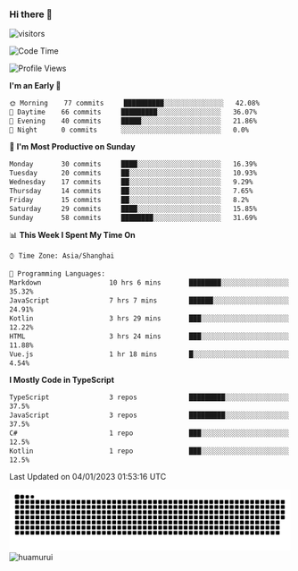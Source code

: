 ### Hi there 👋
 ![visitors](https://visitor-badge.laobi.icu/badge?page_id=huamurui)

<!-- [![知乎](https://img.shields.io/badge/dynamic/json?url=https%3A%2F%2Fapi.swo.moe%2Fstats%2Fzhihu%2Fke-ai-wu-li-de-nan-hai-zi&query=count&color=282c34&label=%E7%9F%A5%E4%B9%8E&labelColor=0084ff&logo=zhihu&logoColor=ffffff&suffix=+%E5%85%B3%E6%B3%A8&cacheSeconds=3600)](https://www.zhihu.com/people/ke-ai-wu-li-de-nan-hai-zi)
 -->


<!--START_SECTION:waka-->
![Code Time](http://img.shields.io/badge/Code%20Time-203%20hrs%2027%20mins-blue)

![Profile Views](http://img.shields.io/badge/Profile%20Views-0-blue)

**I'm an Early 🐤** 

```text
🌞 Morning    77 commits     ██████████░░░░░░░░░░░░░░░   42.08% 
🌆 Daytime    66 commits     █████████░░░░░░░░░░░░░░░░   36.07% 
🌃 Evening    40 commits     █████░░░░░░░░░░░░░░░░░░░░   21.86% 
🌙 Night      0 commits      ░░░░░░░░░░░░░░░░░░░░░░░░░   0.0%

```
📅 **I'm Most Productive on Sunday** 

```text
Monday       30 commits     ████░░░░░░░░░░░░░░░░░░░░░   16.39% 
Tuesday      20 commits     ██░░░░░░░░░░░░░░░░░░░░░░░   10.93% 
Wednesday    17 commits     ██░░░░░░░░░░░░░░░░░░░░░░░   9.29% 
Thursday     14 commits     ██░░░░░░░░░░░░░░░░░░░░░░░   7.65% 
Friday       15 commits     ██░░░░░░░░░░░░░░░░░░░░░░░   8.2% 
Saturday     29 commits     ████░░░░░░░░░░░░░░░░░░░░░   15.85% 
Sunday       58 commits     ████████░░░░░░░░░░░░░░░░░   31.69%

```


📊 **This Week I Spent My Time On** 

```text
⌚︎ Time Zone: Asia/Shanghai

💬 Programming Languages: 
Markdown                 10 hrs 6 mins       ████████░░░░░░░░░░░░░░░░░   35.32% 
JavaScript               7 hrs 7 mins        ██████░░░░░░░░░░░░░░░░░░░   24.91% 
Kotlin                   3 hrs 29 mins       ███░░░░░░░░░░░░░░░░░░░░░░   12.22% 
HTML                     3 hrs 24 mins       ███░░░░░░░░░░░░░░░░░░░░░░   11.88% 
Vue.js                   1 hr 18 mins        █░░░░░░░░░░░░░░░░░░░░░░░░   4.54%

```

**I Mostly Code in TypeScript** 

```text
TypeScript               3 repos             █████████░░░░░░░░░░░░░░░░   37.5% 
JavaScript               3 repos             █████████░░░░░░░░░░░░░░░░   37.5% 
C#                       1 repo              ███░░░░░░░░░░░░░░░░░░░░░░   12.5% 
Kotlin                   1 repo              ███░░░░░░░░░░░░░░░░░░░░░░   12.5%

```



 Last Updated on 04/01/2023 01:53:16 UTC
<!--END_SECTION:waka-->

<!--
![知乎](https://stats.justsong.cn/api/zhihu?username=ke-ai-wu-li-de-nan-hai-zi)
![bilibili](https://stats.justsong.cn/api/bilibili/?id=144672037)
![leetcode](https://stats.justsong.cn/api/leetcode?username=yun-tai-f&cn=true)
![huamurui's Most used languages](https://github-readme-stats.vercel.app/api/top-langs?username=huamurui&show_icons=true&count_private=true&layout=compact&hide_border=true&langs_count=10)

<img align="right" src="https://github-readme-stats.vercel.app/api?username=huamurui&show_icons=true&theme=radical">

**huamurui/huamurui** is a ✨ _special_ ✨ repository because its `README.md` (this file) appears on your GitHub profile.

Here are some ideas to get you started:

- 🔭 I’m currently working on ...
- 🌱 I’m currently learning ...
- 👯 I’m looking to collaborate on ...
- 🤔 I’m looking for help with ...
- 💬 Ask me about ...
- 📫 How to reach me: ...
- 😄 Pronouns: ...
- ⚡ Fun fact: ...
-->

![huamurui](https://raw.githubusercontent.com/huamurui/huamurui/main/assets/github-contribution-grid-snake.svg)
![huamurui](https://count.getloli.com/get/@huamurui)
